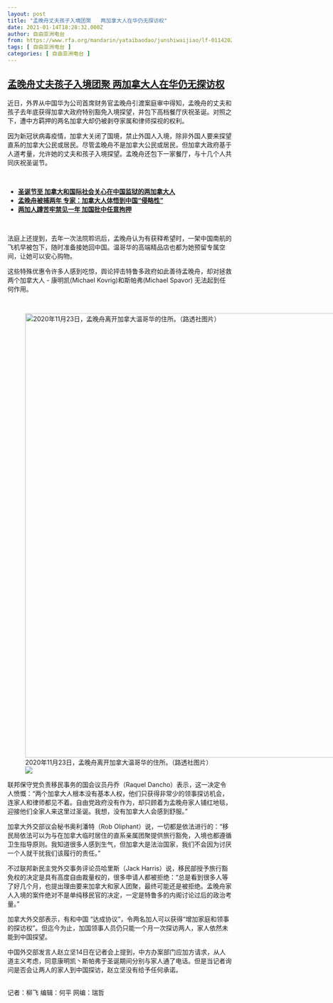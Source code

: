 ```yaml
---
layout: post
title: "孟晚舟丈夫孩子入境团聚   两加拿大人在华仍无探访权"
date: 2021-01-14T18:28:32.000Z
author: 自由亚洲电台
from: https://www.rfa.org/mandarin/yataibaodao/junshiwaijiao/lf-01142021130420.html
tags: [ 自由亚洲电台 ]
categories: [ 自由亚洲电台 ]
---
```

<!--1610648912000-->
[孟晚舟丈夫孩子入境团聚   两加拿大人在华仍无探访权](https://www.rfa.org/mandarin/yataibaodao/junshiwaijiao/lf-01142021130420.html)
------

<div>
<p>近日，外界从中国华为公司首席财务官孟晚舟引渡案庭审中得知，孟晚舟的丈夫和孩子去年底获得加拿大政府特别豁免入境探望，并包下高档餐厅庆祝圣诞。对照之下，遭中方羁押的两名加拿大却仍被剥夺家属和律师探视的权利。</p><p>因为新冠状病毒疫情，加拿大关闭了国境，禁止外国人入境，除非外国人要来探望直系的加拿大公民或居民。尽管孟晚舟不是加拿大公民或居民，但加拿大政府基于人道考量，允许她的丈夫和孩子入境探望。孟晚舟还包下一家餐厅，与十几个人共同庆祝圣诞节。</p><p><br/></p><ul><li><strong><a href="https://www.rfa.org/mandarin/yataibaodao/junshiwaijiao/lf-12242020140254.html">圣诞节至 加拿大和国际社会关心在中国监狱的两加拿大人</a></strong></li><li><strong><a href="https://www.rfa.org/mandarin/yataibaodao/junshiwaijiao/lf-12022020132132.html">孟晚舟被捕两年 专家：加拿大人体悟到中国“侵略性”</a></strong></li><li><a href="https://www.rfa.org/mandarin/yataibaodao/junshiwaijiao/lf-12102019123200.html"><strong>两加人蹲苦牢禁见一年 加国批中任意拘押</strong></a></li></ul><p><br/></p><p>法庭上还提到，去年一次法院聆讯后，孟晚舟认为有获释希望时，一架中国南航的飞机早被包下，随时准备接她回中国。温哥华的高端精品店也都为她预留专属空间，让她可以安心购物。</p><p>这些特殊优惠令许多人感到吃惊，舆论抨击特鲁多政府如此善待孟晚舟，却对拯救两个加拿大人 - 康明凯(Michael Kovrig)和斯帕弗(Michael Spavor) 无法起到任何作用。</p><p><br/></p><p><figure class="image-richtext image-inline captioned" style="width:1500px;"><img alt="2020年11月23日，孟晚舟离开加拿大温哥华的住所。（路透社图片）" height="998" src="https://www.rfa.org/mandarin/yataibaodao/junshiwaijiao/lf-01142021130420.html/2021-01-13t215950z_888344160_rc297l9q4y7c_rtrmadp_3_usa-huawei-tech-canada.jpg/@@images/8e2a1160-669b-49dc-b9d8-81d0b9a7ec5e.jpeg" title="2021-01-13T215950Z_888344160_RC297L9Q4Y7C_RTRMADP_3_USA-HUAWEI-TECH-CANADA.jpg" width="1500"/><figcaption class="image-caption">2020年11月23日，孟晚舟离开加拿大温哥华的住所。（路透社图片）</figcaption><small></small><div id="zoomattribute"><a data-caption="2020年11月23日，孟晚舟离开加拿大温哥华的住所。（路透社图片）" data-fancybox="" href="https://www.rfa.org/mandarin/yataibaodao/junshiwaijiao/lf-01142021130420.html/2021-01-13t215950z_888344160_rc297l9q4y7c_rtrmadp_3_usa-huawei-tech-canada.jpg" id="single_image" title="2020年11月23日，孟晚舟离开加拿大温哥华的住所。（路透社图片）"><img src="/++plone++rfa-resources/img/icon-zoom.png"/></a></div></figure></p><p>联邦保守党负责移民事务的国会议员丹乔（Raquel Dancho）表示，这一决定令人愤慨：“两个加拿大人根本没有基本人权，他们只获得非常少的领事探访机会，连家人和律师都见不着。自由党政府没有作为，却只顾着为孟晚舟家人铺红地毯，迎接他们全家人来这里过圣诞。我想，没有加拿大人会感到舒服。”</p><p>加拿大外交部议会秘书奥利潘特（Rob Oliphant）说，一切都是依法进行的：“移民局依法可以为与在加拿大临时居住的直系亲属团聚提供旅行豁免，入境也都遵循卫生指导原则。我知道很多人感到生气，但加拿大是法治国家，我们不会因为讨厌一个人就干扰我们该履行的责任。”</p><p>不过联邦新民主党外交事务评论员哈里斯（Jack Harris）说，移民部授予旅行豁免权的决定是具有高度自由裁量权的，很多申请人都被拒绝：“总是看到很多人等了好几个月，也提出理由要来加拿大和家人团聚，最终可能还是被拒绝。孟晚舟家人入境的案件绝对不是单纯移民官的决定，一定是特鲁多的内阁讨论过后的政治考量。”</p><p>加拿大外交部表示，有和中国 “达成协议”，令两名加人可以获得“增加家庭和领事的探访权”。但迄今为止，加国领事人员仍只能一个月一次探访两人，家人依然未能到中国探望。</p><p>中国外交部发言人赵立坚14日在记者会上提到，中方办案部门应加方请求，从人道主义考虑，同意康明凯丶斯帕弗于圣诞期间分别与家人通了电话。但是当记者询问是否会让两人的家人到中国探访，赵立坚没有给予任何承诺。</p><p><br/>记者：柳飞 编辑：何平 网编：瑞哲</p>
</div>
